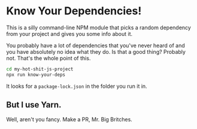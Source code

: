 # Know Your Dependencies!

This is a silly command-line NPM module that picks a random dependency from
your project and gives you some info about it.

You probably have a lot of dependencies that you've never heard of and you have
absolutely no idea what they do. Is that a good thing? Probably not. That's the
whole point of this.

```sh
cd my-hot-shit-js-project
npx run know-your-deps
```

It looks for a `package-lock.json` in the folder you run it in.

## But I use Yarn.

Well, aren't you fancy. Make a PR, Mr. Big Britches.
